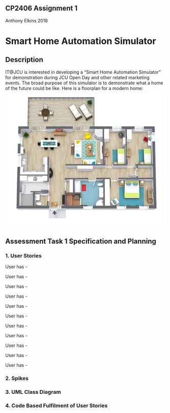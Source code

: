 ## CP2406 Assignment 1
Anthony Elkins 2018

# Smart Home Automation Simulator

## Description

IT@JCU is interested in developing a “Smart Home Automation Simulator” for demonstration during
JCU Open Day and other related marketing events. The broad purpose of this simulator is to
demonstrate what a home of the future could be like. Here is a floorplan for a modern home:
![alt text](https://github.com/haveityourwa/CP2406-Assignment-1/blob/master/Readme/ReadmeInfo.PNG?raw=true)

## Assessment Task 1 Specification and Planning
### 1. User Stories

  User has -
  
  User has -
  
  User has -
  
  User has -
  
  User has -
  
  User has -
  
  User has -
  
  User has -
  
  User has -
  
  User has -
  
  User has -
  
  
### 2. Spikes



### 3. UML Class Diagram



### 4. Code Based Fulfilment of User Stories


